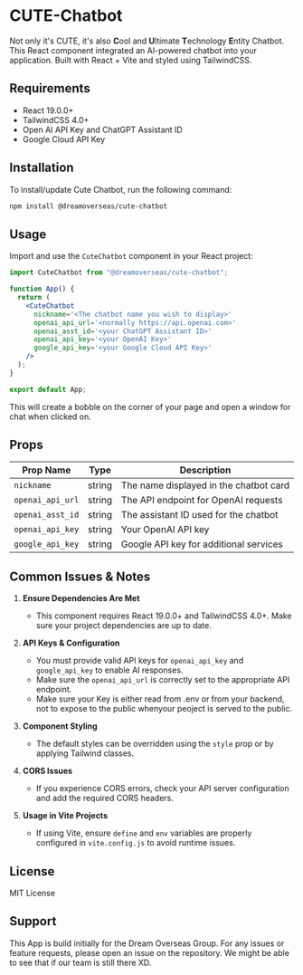 # CUTE-Chatbot

Not only it's CUTE, it's also <b>C</b>ool and <b>U</b>ltimate <b>T</b>echnology <b>E</b>ntity Chatbot. <br>
This React component integrated an AI-powered chatbot into your application. Built with React + Vite and styled using TailwindCSS.

## Requirements
- React 19.0.0+
- TailwindCSS 4.0+
- Open AI API Key and ChatGPT Assistant ID
- Google Cloud API Key

## Installation
To install/update Cute Chatbot, run the following command:

```sh
npm install @dreamoverseas/cute-chatbot
```

## Usage
Import and use the `CuteChatbot` component in your React project:

```jsx
import CuteChatbot from "@dreamoverseas/cute-chatbot";

function App() {
  return (
    <CuteChatbot
      nickname='<The chatbot name you wish to display>'
      openai_api_url='<normally https://api.openai.com>'
      openai_asst_id='<your ChatGPT Assistant ID>'
      openai_api_key='<your OpenAI Key>'
      google_api_key='<your Google Cloud API Key>'
    />
  );
}

export default App;
```
This will create a bobble on the corner of your page and open a window for chat when clicked on.

## Props
| Prop Name       | Type   | Description |
| -------------- | ------ | ----------- |
| `nickname` | string | The name displayed in the chatbot card |
| `openai_api_url` | string | The API endpoint for OpenAI requests |
| `openai_asst_id` | string | The assistant ID used for the chatbot |
| `openai_api_key` | string | Your OpenAI API key |
| `google_api_key` | string | Google API key for additional services |

## Common Issues & Notes
1. **Ensure Dependencies Are Met**
   - This component requires React 19.0.0+ and TailwindCSS 4.0+. Make sure your project dependencies are up to date.

2. **API Keys & Configuration**
   - You must provide valid API keys for `openai_api_key` and `google_api_key` to enable AI responses.
   - Make sure the `openai_api_url` is correctly set to the appropriate API endpoint.
   - Make sure your Key is either read from .env or from your backend, not to expose to the public whenyour peoject is served to the public.

3. **Component Styling**
   - The default styles can be overridden using the `style` prop or by applying Tailwind classes.

4. **CORS Issues**
   - If you experience CORS errors, check your API server configuration and add the required CORS headers.

5. **Usage in Vite Projects**
   - If using Vite, ensure `define` and `env` variables are properly configured in `vite.config.js` to avoid runtime issues.

## License
MIT License

## Support
This App is build initially for the Dream Overseas Group. For any issues or feature requests, please open an issue on the repository. We might be able to see that if our team is still there XD.

